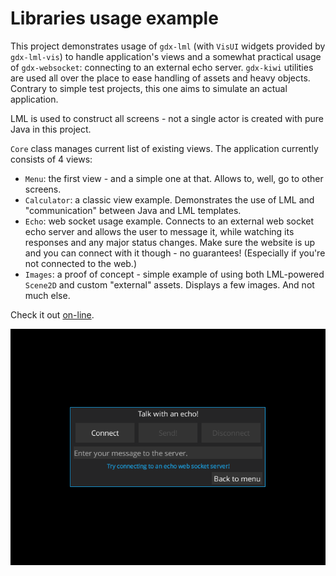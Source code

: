 # Libraries usage example

This project demonstrates usage of `gdx-lml` (with `VisUI` widgets provided by `gdx-lml-vis`) to handle application's views and a somewhat practical usage of `gdx-websocket`: connecting to an external echo server. `gdx-kiwi` utilities are used all over the place to ease handling of assets and heavy objects. Contrary to simple test projects, this one aims to simulate an actual application.

LML is used to construct all screens - not a single actor is created with pure Java in this project.

`Core` class manages current list of existing views. The application currently consists of 4 views:

- `Menu`: the first view - and a simple one at that. Allows to, well, go to other screens.
- `Calculator`: a classic view example. Demonstrates the use of LML and "communication" between Java and LML templates.
- `Echo`: web socket usage example. Connects to an external web socket echo server and allows the user to message it, while watching its responses and any major status changes. Make sure the website is up and you can connect with it though - no guarantees! (Especially if you're not connected to the web.)
- `Images`: a proof of concept - simple example of using both LML-powered `Scene2D` and custom "external" assets. Displays a few images. And not much else.

Check it out [on-line](http://czyzby.github.io/gdx-lml/lml-vis-websocket).

![gdx-lml-vis-websocket](gdx-lml-vis-websocket.png)
